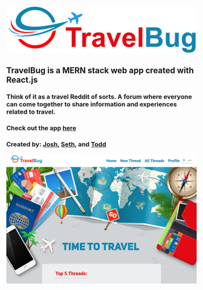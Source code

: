 ![TravelBug](frontend/public/logo.jpg)

## TravelBug is a MERN stack web app created with React.js

### Think of it as a travel Reddit of sorts. A forum where everyone can come together to share information and experiences related to travel.

### Check out the app [here](https://mytravelbug.netlify.app)

### Created by: [Josh](https://github.com/jbaker825), [Seth](https://github.com/sarebro77), and [Todd](https://github.com/leonardowestley)

![Home Page](frontend/public/homepage_ss.png)
